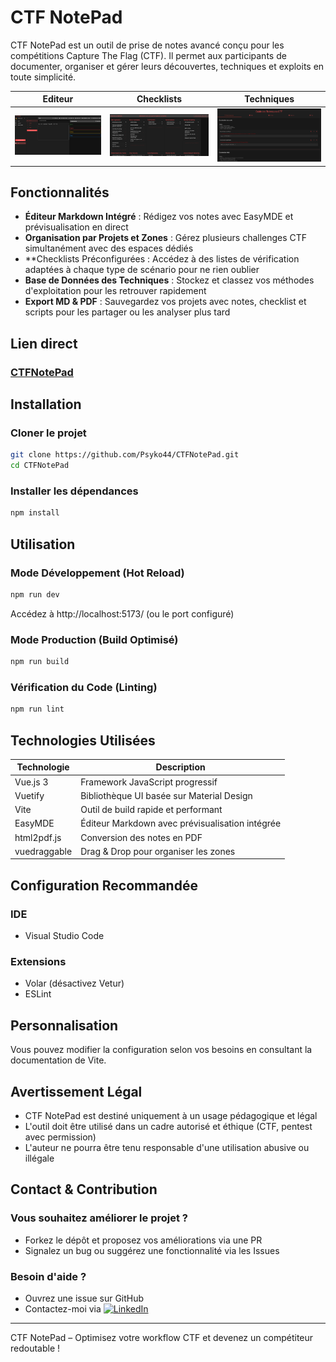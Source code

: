 # CTF NotePad

CTF NotePad est un outil de prise de notes avancé conçu pour les compétitions Capture The Flag (CTF). Il permet aux participants de documenter, organiser et gérer leurs découvertes, techniques et exploits en toute simplicité.

| Editeur  | Checklists  | Techniques  |
|-----------|-----------|-----------|
| ![Img1](notepad1.png) | ![Img2](notepad2.png) | ![Img3](notepad3.png) |


## Fonctionnalités

- **Éditeur Markdown Intégré** : Rédigez vos notes avec EasyMDE et prévisualisation en direct
- **Organisation par Projets et Zones** : Gérez plusieurs challenges CTF simultanément avec des espaces dédiés
- **Checklists Préconfigurées : Accédez à des listes de vérification adaptées à chaque type de scénario pour ne rien oublier
- **Base de Données des Techniques** : Stockez et classez vos méthodes d'exploitation pour les retrouver rapidement
- **Export MD & PDF** : Sauvegardez vos projets avec notes, checklist et scripts pour les partager ou les analyser plus tard

## Lien direct

### [CTFNotePad](https://psyko44.github.io/CTFNotePad/)

## Installation

### Cloner le projet
```sh
git clone https://github.com/Psyko44/CTFNotePad.git
cd CTFNotePad
```

### Installer les dépendances
```sh
npm install
```

## Utilisation

### Mode Développement (Hot Reload)
```sh
npm run dev
```
Accédez à http://localhost:5173/ (ou le port configuré)

### Mode Production (Build Optimisé)
```sh
npm run build
```

### Vérification du Code (Linting)
```sh
npm run lint
```

## Technologies Utilisées

| Technologie | Description |
|-------------|-------------|
| Vue.js 3 | Framework JavaScript progressif |
| Vuetify | Bibliothèque UI basée sur Material Design |
| Vite | Outil de build rapide et performant |
| EasyMDE | Éditeur Markdown avec prévisualisation intégrée |
| html2pdf.js | Conversion des notes en PDF |
| vuedraggable | Drag & Drop pour organiser les zones |

## Configuration Recommandée

### IDE
- Visual Studio Code

### Extensions
- Volar (désactivez Vetur)
- ESLint

## Personnalisation

Vous pouvez modifier la configuration selon vos besoins en consultant la documentation de Vite.

## Avertissement Légal

- CTF NotePad est destiné uniquement à un usage pédagogique et légal
- L'outil doit être utilisé dans un cadre autorisé et éthique (CTF, pentest avec permission)
- L'auteur ne pourra être tenu responsable d'une utilisation abusive ou illégale

## Contact & Contribution

### Vous souhaitez améliorer le projet ?
- Forkez le dépôt et proposez vos améliorations via une PR
- Signalez un bug ou suggérez une fonctionnalité via les Issues

### Besoin d'aide ?
- Ouvrez une issue sur GitHub
- Contactez-moi via [![LinkedIn](https://cdn-icons-png.flaticon.com/32/174/174857.png)](https://www.linkedin.com/in/danny-thomas-53b743130/)

---

CTF NotePad – Optimisez votre workflow CTF et devenez un compétiteur redoutable !
